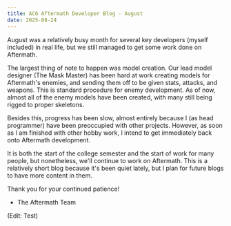 ```yaml
---
title: AC6 Aftermath Developer Blog - August
date: 2025-08-24
---
```


August was a relatively busy month for several key developers (myself included) in real life, but we still managed to get some work done on Aftermath.

The largest thing of note to happen was model creation. Our lead model designer (The Mask Master) has been hard at work creating models for Aftermath's enemies, and sending them off to be given stats, attacks, and weapons. This is standard procedure for enemy development. As of now, almost all of the enemy models have been created, with many still being rigged to proper skeletons.

Besides this, progress has been slow, almost entirely because I (as head programmer) have been preoccupied with other projects. However, as soon as I am finished with other hobby work, I intend to get immediately back onto Aftermath development.

It is both the start of the college semester and the start of work for many people, but nonetheless, we'll continue to work on Aftermath.
This is a relatively short blog because it's been quiet lately, but I plan for future blogs to have more content in them.

Thank you for your continued patience!

- The Aftermath Team

(Edit: Test)
